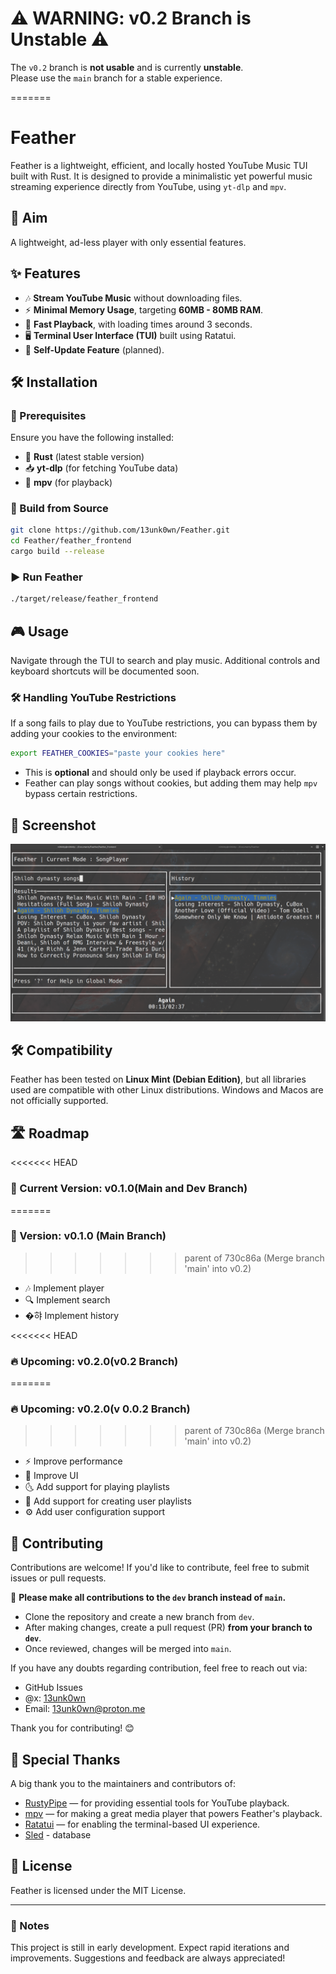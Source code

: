 # ⚠️ WARNING: v0.2 Branch is Unstable ⚠️

The `v0.2` branch is **not usable** and is currently **unstable**.  
Please use the `main` branch for a stable experience.

=======
# Feather


Feather is a lightweight, efficient, and locally hosted YouTube Music TUI built with Rust. It is designed to provide a minimalistic yet powerful music streaming experience directly from YouTube, using `yt-dlp` and `mpv`.

## 🎯 Aim

A lightweight, ad-less player with only essential features.

## ✨ Features

- 🎶 **Stream YouTube Music** without downloading files.
- ⚡ **Minimal Memory Usage**, targeting **60MB - 80MB RAM**.
- 🚀 **Fast Playback**, with loading times around 3 seconds.
- 🖥️ **Terminal User Interface (TUI)** built using Ratatui.
- 🔄 **Self-Update Feature** (planned).

## 🛠️ Installation

### 📌 Prerequisites

Ensure you have the following installed:

- 🦀 **Rust** (latest stable version)
- 📥 **yt-dlp** (for fetching YouTube data)
- 🎵 **mpv** (for playback)

### 🔧 Build from Source

```sh
git clone https://github.com/13unk0wn/Feather.git
cd Feather/feather_frontend
cargo build --release
```

### ▶️ Run Feather

```sh
./target/release/feather_frontend
```

## 🎮 Usage

Navigate through the TUI to search and play music. Additional controls and keyboard shortcuts will be documented soon.

### 🛠️ Handling YouTube Restrictions

If a song fails to play due to YouTube restrictions, you can bypass them by adding your cookies to the environment:

```sh
export FEATHER_COOKIES="paste your cookies here"
```

- This is **optional** and should only be used if playback errors occur.
- Feather can play songs without cookies, but adding them may help `mpv` bypass certain restrictions.

## 🌄 Screenshot

![Feather TUI Screenshot](screenshots/preview.png)

## 🛠️ Compatibility

Feather has been tested on **Linux Mint (Debian Edition)**, but all libraries used are compatible with other Linux distributions.
Windows and Macos are not officially supported.

## 🛣️ Roadmap

<<<<<<< HEAD
### 🚀 Current Version: v0.1.0(Main and Dev Branch)
=======
### 🚀 Version: v0.1.0 (Main Branch)
>>>>>>> parent of 730c86a (Merge branch 'main' into v0.2)
- 🎶 Implement player
- 🔍 Implement search
- �햐 Implement history

<<<<<<< HEAD
### 🔥 Upcoming: v0.2.0(v0.2 Branch)
=======
### 🔥 Upcoming: v0.2.0(v 0.0.2 Branch)
>>>>>>> parent of 730c86a (Merge branch 'main' into v0.2)
- ⚡ Improve performance
- 🎨 Improve UI
- 🌜 Add support for playing playlists
- 🎼 Add support for creating user playlists
- ⚙️ Add user configuration support

## 🤝 Contributing

Contributions are welcome! If you'd like to contribute, feel free to submit issues or pull requests.

🚀 **Please make all contributions to the `dev` branch instead of `main`.**  
- Clone the repository and create a new branch from `dev`.  
- After making changes, create a pull request (PR) **from your branch to `dev`**.  
- Once reviewed, changes will be merged into `main`.

If you have any doubts regarding contribution, feel free to reach out via:
- GitHub Issues
- @x: [13unk0wn](https://x.com/13unk0wn)
- Email: [13unk0wn@proton.me](mailto:13unk0wn@proton.me)

Thank you for contributing! 😊
## 🌟 Special Thanks

A big thank you to the maintainers and contributors of:
- [RustyPipe](https://codeberg.org/ThetaDev/rustypipe) — for providing essential tools for YouTube playback.
- [mpv](https://github.com/mpv-player/mpv) — for making a great media player that powers Feather's playback.
- [Ratatui](https://github.com/tui-rs-revival/ratatui) — for enabling the terminal-based UI experience.
- [Sled](https://github.com/spacejam/sled) - database

## 🌟 License

Feather is licensed under the MIT License.

---

### 📝 Notes

This project is still in early development. Expect rapid iterations and improvements. Suggestions and feedback are always appreciated!


